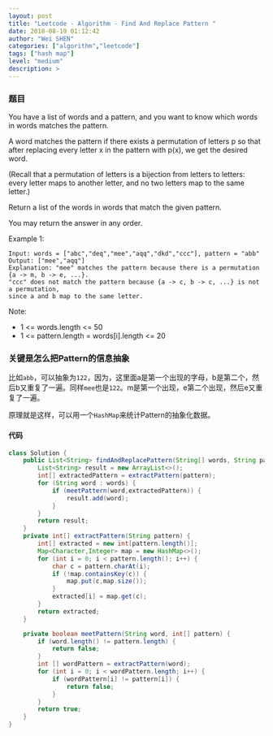 ```yaml
---
layout: post
title: "Leetcode - Algorithm - Find And Replace Pattern "
date: 2018-08-19 01:12:42
author: "Wei SHEN"
categories: ["algorithm","leetcode"]
tags: ["hash map"]
level: "medium"
description: >
---
```


### 题目
You have a list of words and a pattern, and you want to know which words in words matches the pattern.

A word matches the pattern if there exists a permutation of letters p so that after replacing every letter x in the pattern with p(x), we get the desired word.

(Recall that a permutation of letters is a bijection from letters to letters: every letter maps to another letter, and no two letters map to the same letter.)

Return a list of the words in words that match the given pattern.

You may return the answer in any order.



Example 1:
```
Input: words = ["abc","deq","mee","aqq","dkd","ccc"], pattern = "abb"
Output: ["mee","aqq"]
Explanation: "mee" matches the pattern because there is a permutation {a -> m, b -> e, ...}.
"ccc" does not match the pattern because {a -> c, b -> c, ...} is not a permutation,
since a and b map to the same letter.
```

Note:
* 1 <= words.length <= 50
* 1 <= pattern.length = words[i].length <= 20

### 关键是怎么把Pattern的信息抽象
比如`abb`，可以抽象为`122`，因为，这里面a是第一个出现的字母，b是第二个，然后b又重复了一遍。同样`mee`也是`122`。m是第一个出现，e第二个出现，然后e又重复了一遍。

原理就是这样，可以用一个`HashMap`来统计Pattern的抽象化数据。

#### 代码
```java
class Solution {
    public List<String> findAndReplacePattern(String[] words, String pattern) {
        List<String> result = new ArrayList<>();
        int[] extractedPattern = extractPattern(pattern);
        for (String word : words) {
            if (meetPattern(word,extractedPattern)) {
                result.add(word);
            }
        }
        return result;      
    }
    private int[] extractPattern(String pattern) {
        int[] extracted = new int[pattern.length()];
        Map<Character,Integer> map = new HashMap<>();
        for (int i = 0; i < pattern.length(); i++) {
            char c = pattern.charAt(i);
            if (!map.containsKey(c)) {
                map.put(c,map.size());
            }
            extracted[i] = map.get(c);            
        }
        return extracted;
    }

    private boolean meetPattern(String word, int[] pattern) {
        if (word.length() != pattern.length) {
            return false;
        }
        int [] wordPattern = extractPattern(word);
        for (int i = 0; i < wordPattern.length; i++) {
            if (wordPattern[i] != pattern[i]) {
                return false;
            }
        }
        return true;
    }
}
```

